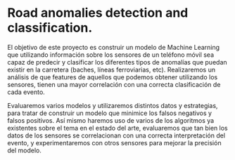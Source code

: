 # Road anomalies detection and classification.

El objetivo de este proyecto es construir un modelo de Machine Learning que utilizando información sobre los sensores de un teléfono móvil
sea capaz de predecir y clasificar los diferentes tipos de anomalías que puedan existir en la carretera (baches, líneas ferroviarias, etc). Realizaremos un análisis de que features de aquellos que podemos obtener utilizando los sensores, tienen una mayor correlación con una correcta clasificación de cada evento.

Evaluaremos varios modelos y utilizaremos distintos datos y estrategias, para tratar de construir un modelo que minimice los falsos negativos y falsos positivos. Así mismo haremos uso de varios de los algoritmos ya existentes sobre el tema en el estado del arte, evaluaremos que tan bien los datos de los sensores se correlacionan con una correcta interpretación del evento, y experimentaremos con otros sensores para mejorar la precisión del modelo.
